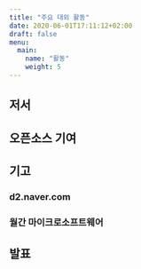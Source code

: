 ```yaml
---
title: "주요 대외 활동"
date: 2020-06-01T17:11:12+02:00
draft: false
menu:
  main:
    name: "활동"
    weight: 5
---
```


## 저서

## 오픈소스 기여

## 기고
### d2.naver.com

### 월간 마이크로소프트웨어

## 발표



